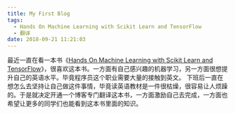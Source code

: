 ```yaml
---
title: My First Blog
tags:
  - Hands On Machine Learning with Scikit Learn and TensorFlow
  - 翻译
date: 2018-09-21 11:21:03
---
```



最近一直在看一本书《[Hands On Machine Learning with Scikit Learn and TensorFlow](https://book.douban.com/subject/26840215/)》，很喜欢这本书。一方面有自己感兴趣的机器学习，另一方面很想提升自己的英语水平。毕竟程序员这个职业需要大量的接触到英文。
下班后一直在想怎么去坚持让自己做这件事情，毕竟读英语教材是一件很枯燥，很容易让人烦躁的。于是就决定开通一个博客专门翻译这本书，一方面激励自己去完成，一方面也希望让更多的同学们也能看到这本书里面的知识。
